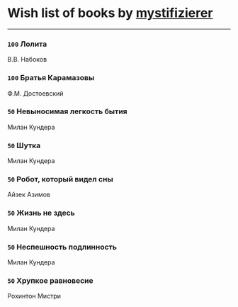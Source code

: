 # Wish list of books by [mystifizierer](https://plus.google.com/u/0/102801145163683583073/)
---

### `100` Лолита
В.В. Набоков

### `100` Братья Карамазовы
Ф.М. Достоевский

### `50` Невыносимая легкость бытия
Милан Кундера

### `50` Шутка
Милан Кундера

### `50` Робот, который видел сны
Айзек Азимов

### `50` Жизнь не здесь
Милан Кундера

### `50` Неспешность подлинность
Милан Кундера

### `50` Хрупкое равновесие
Рохинтон Мистри

